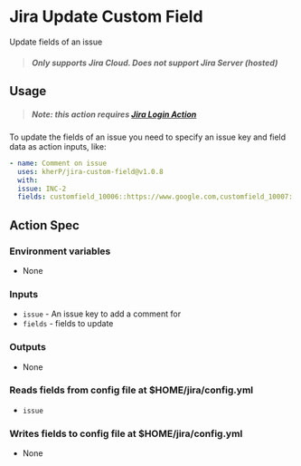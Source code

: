 # Jira Update Custom Field

Update fields of an issue

> ##### Only supports Jira Cloud. Does not support Jira Server (hosted)

## Usage

> ##### Note: this action requires [Jira Login Action](https://github.com/marketplace/actions/jira-login)

To update the fields of an issue you need to specify an issue key and field data as action inputs, like:

```yaml
- name: Comment on issue
  uses: kherP/jira-custom-field@v1.0.8
  with:
  issue: INC-2
  fields: customfield_10006::https://www.google.com,customfield_10007::44
```

## Action Spec

### Environment variables
- None

### Inputs
- `issue` - An issue key to add a comment for
- `fields` - fields to update

### Outputs
- None

### Reads fields from config file at $HOME/jira/config.yml
- `issue`

### Writes fields to config file at $HOME/jira/config.yml
- None